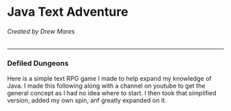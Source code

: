# Java Text Adventure 
###### Created by Drew Mares
***
### Defiled Dungeons
Here is a simple text RPG game I made to help expand my knowledge of Java.
I made this following along with a channel on youtube to get the general concept as I had no idea where to start. 
I then took that simplified version, added my own spin, anf greatly expanded on it. 
